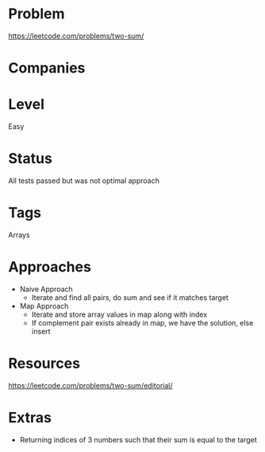 # Problem

https://leetcode.com/problems/two-sum/

# Companies

# Level

Easy

# Status

All tests passed but was not optimal approach

# Tags

Arrays

# Approaches

- Naive Approach
  - Iterate and find all pairs, do sum and see if it matches target
- Map Approach
  - Iterate and store array values in map along with index
  - If complement pair exists already in map, we have the solution, else insert

# Resources

https://leetcode.com/problems/two-sum/editorial/

# Extras

- Returning indices of 3 numbers such that their sum is equal to the target

